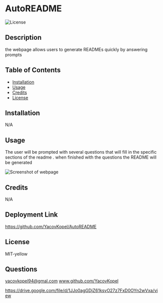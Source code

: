 # AutoREADME

![License](https://img.shields.io/badge/License-MIT-yellow.svg)

## Description
the webpage allows users to generate READMEs quickly by answering prompts

## Table of Contents
- [Installation](#installation)
- [Usage](#usage)
- [Credits](#credits)
- [License](#license)
  
## Installation
N/A

## Usage
The user will be prompted with several questions that will fill in the specific sections of the readme . when finished with the questions the README will be generated

![Screenshot of webpage](./assets/images/screenshot.jpeg)

## Credits
N/A

## Deployment Link
https://github.com/YacovKopel/AutoREADME

## License
MIT-yellow

## Questions
yacovkopel94@gmal.com
www.github.com/YacovKopel

https://drive.google.com/file/d/1JJo0agGDjZ61ksvO27z7FxD0OYn2wVxa/view

